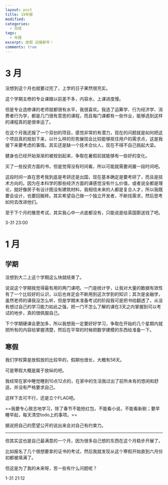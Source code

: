 ```yaml
---
layout: post
title: 19年报
modified: 
categories: 
  - 总结
tags:
  - 年报
excerpt: 放假 迎接新年！
comments: true
---
```


# 3 月

没想到这个月也就要过完了，上学的日子果然很充实。

这个学期主修的专业课跟以前差不多，内容水，上课进度慢。

但是专业选修课的老师就都很有水平，我很喜欢。我选了运筹学、行为经济学、消费者行为学，都是几门很有意思的课程，而且每门课都有一些作业，能够选到这样的课程真的是很幸运了。

在这个月我还报了一个双创的项目，感觉非常的有潜力，现在的问题就是如何把这个项目真的规划下来，以什么样的形势展现会比较能够抠住用户的需求点，这是我接下来要考虑的事情。其实还是缺一个技术合伙人，现在不得不自己挑起大梁。

健身也已经开始渐渐的被规划起来，争取在暑假前就能够有一些好的变化。

买了一些投资方面的书，但是觉得没有时间看，所以可能就需要闲置一段时间吧。

这段时间一直在思考我到底是考研还是出国，现在基本确定是要考研了，而且是技术方向的。因为在本科学的那些经济方面的课感觉没有什么价值，或者说全都是理论，就好像房子有设计图没有建筑材料，我相信未来的人都是复合人才，所以我既要会设计，也要回搬砖。其实希望自己做一个独立开发者，不断找需求，然后思考如何去改进他们。

至于下个月的雅思考试，其实我心中一点底都没有，只能说是给英国那送钱了吧。

3-31 23:00

# 1 月

## 学期

没想到大二上这个学期这么快就结束了。

说说这个学期我觉得最有用的两门课吧。一门是统计学，让我对大量的数据有效性有了一个比较好的认识，以后也肯定会不断用到这次学到的知识；其次是金融学，虽然老师的课我没怎么听，但是学期末准备考试的阶段我可是把书给翻透了，从没有想过自己的学习能力如此之强，把一门不怎么了解的课在3天之内掌握到可以考试的地步，真的很佩服自己。

下个学期硬课会更加多，所以我想我一定要好好学习，争取在开始的几个星期内就把所有的内容给掌握清楚，然后在平常的时候把数学建模的东西给准备一下。

## 寒假

我们学校算是放假放的比较早的，假期也很长，大概有58天。

可是寒假大概是属于放纵的吧。

我经常在家中睡觉睡到10点12点的，在家中的生活我过出了前所未有的悠闲和舒适，并没有严格要求自己。

这样下去可不行，还是立个FLAG吧。

==我要专心致志地学习，除了春节不能抢红包，不能看小说，不能看新剧；要早睡早起，每天清空todo上的事项。==

据说把自己的愿望公开的说出来会对自己有约束力。

---

但其实这也是自己最满意的一个月，因为很多自己想的东西在这个月稳步开展了。

比如报名了几个很想要拿的证书的考试，然后我就发现从这个寒假开始直到六月份初都被填满了。

但这是为了我的未来呀，苦一些有什么问题呢？

1-31 21:12 
